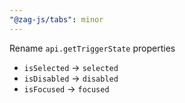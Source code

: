 ```yaml
---
"@zag-js/tabs": minor
---
```


Rename `api.getTriggerState` properties

- `isSelected` -> `selected`
- `isDisabled` -> `disabled`
- `isFocused` -> `focused`
